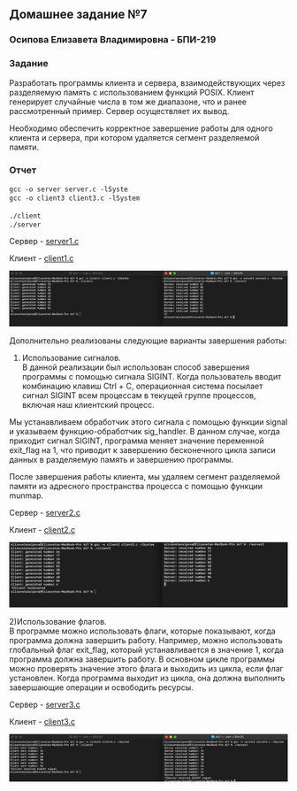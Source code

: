 ## Домашнее задание №7

### Осипова Елизавета Владимировна - БПИ-219

### Задание

Разработать программы клиента и сервера, взаимодействующих
через разделяемую память с использованием функций POSIX.
Клиент генерирует случайные числа в том же диапазоне, что и
ранее рассмотренный пример. Сервер осуществляет их вывод.

Необходимо обеспечить корректное завершение работы для
одного клиента и сервера, при котором удаляется сегмент
разделяемой памяти.

### Отчет

```
gcc -o server server.c -lSyste
gcc -o client3 client3.c -lSystem

./client
./server
```

Сервер - [server1.c](server1.c)

Клиент - [client1.c](client1.c)

![img_1.png](img_1.png)

Дополнительно реализованы следующие варианты завершения работы:

1) Использование сигналов. <br>
В данной реализации был использован способ завершения программы с помощью сигнала SIGINT. Когда пользователь вводит комбинацию клавиш Ctrl + C, операционная система посылает сигнал SIGINT всем процессам в текущей группе процессов, включая наш клиентский процесс.

Мы устанавливаем обработчик этого сигнала с помощью функции signal и указываем функцию-обработчик sig_handler. В данном случае, когда приходит сигнал SIGINT, программа меняет значение переменной exit_flag на 1, что приводит к завершению бесконечного цикла записи данных в разделяемую память и завершению программы.

После завершения работы клиента, мы удаляем сегмент разделяемой памяти из адресного пространства процесса с помощью функции munmap.

Сервер - [server2.c](server2.c)

Клиент - [client2.c](client2.c)

![img_2.png](img_2.png)

2)Использование флагов. <br>
В программе можно использовать флаги, которые показывают, когда программа должна завершить работу. Например, можно использовать глобальный флаг exit_flag, который устанавливается в значение 1, когда программа должна завершить работу. В основном цикле программы можно проверять значение этого флага и выходить из цикла, если флаг установлен. Когда программа выходит из цикла, она должна выполнить завершающие операции и освободить ресурсы.

Сервер - [server3.c](server3.c)

Клиент - [client3.c](client3.c)

![img.png](img.png)

